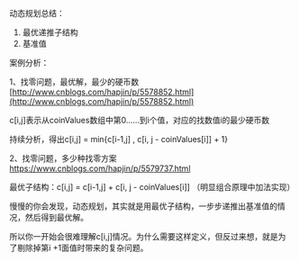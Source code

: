 动态规划总结：

1. 最优递推子结构
2. 基准值

案例分析：

1、找零问题，最优解，最少的硬币数  [http://www.cnblogs.com/hapjin/p/5578852.html](http://www.cnblogs.com/hapjin/p/5578852.html)

c\[i,j\]表示从coinValues数组中第0......到i个值，对应的找数值i的最少硬币数

持续分析，得出c\[i,j\] = min{c\[i-1,j\] , c\[i, j - coinValues\[i\]\] + 1}



2、找零问题，多少种找零方案 https://www.cnblogs.com/hapjin/p/5579737.html

最优子结构：c\[i,j\] = c\[i-1,j\]  +  c\[i, j - coinValues\[i\]\] （明显组合原理中加法实现）



慢慢的你会发现，动态规划，其实就是用最优子结构，一步步递推出基准值的情况，然后得到最优解。

所以你一开始会很难理解c\[i,j\]情况。为什么需要这样定义，但反过来想，就是为了剔除掉第i +1面值时带来的复杂问题。

